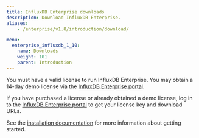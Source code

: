 ```yaml
---
title: InfluxDB Enterprise downloads
description: Download InfluxDB Enterprise.
aliases:
    - /enterprise/v1.8/introduction/download/

menu:
  enterprise_influxdb_1_10:
    name: Downloads
    weight: 101
    parent: Introduction
---
```


You must have a valid license to run InfluxDB Enterprise.
You may obtain a 14-day demo license via the [InfluxDB Enterprise portal](https://portal.influxdata.com/users/new).

If you have purchased a license or already obtained a demo license,
log in to the [InfluxDB Enterprise portal](https://portal.influxdata.com/users/sign_in)
to get your license key and download URLs.

See the [installation documentation](/enterprise_influxdb/v1.10/introduction/installation/)
for more information about getting started.
